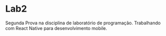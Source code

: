 # Lab2
Segunda Prova na disciplina de laboratório de programação. Trabalhando com React Native para desenvolvimento mobile.
